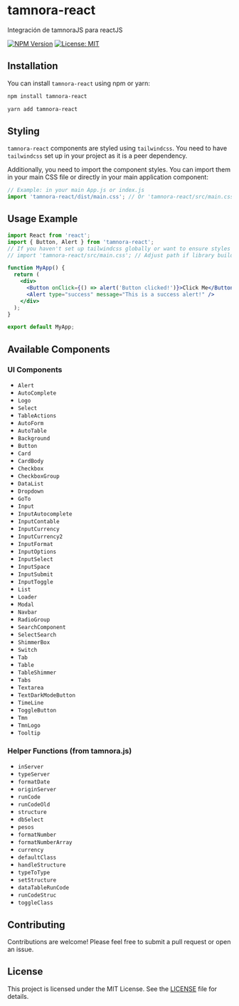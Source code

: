 # tamnora-react

Integración de tamnoraJS para reactJS

[![NPM Version](https://img.shields.io/badge/npm-1.2.51-blue)](https://www.npmjs.com/package/tamnora-react)
[![License: MIT](https://img.shields.io/badge/License-MIT-yellow.svg)](https://opensource.org/licenses/MIT)

## Installation

You can install `tamnora-react` using npm or yarn:

```bash
npm install tamnora-react
```

```bash
yarn add tamnora-react
```

## Styling

`tamnora-react` components are styled using `tailwindcss`. You need to have `tailwindcss` set up in your project as it is a peer dependency.

Additionally, you need to import the component styles. You can import them in your main CSS file or directly in your main application component:

```javascript
// Example: in your main App.js or index.js
import 'tamnora-react/dist/main.css'; // Or 'tamnora-react/src/main.css' if not using a build step that moves it
```

## Usage Example

```jsx
import React from 'react';
import { Button, Alert } from 'tamnora-react';
// If you haven't set up tailwindcss globally or want to ensure styles are applied:
// import 'tamnora-react/src/main.css'; // Adjust path if library build places it elsewhere e.g. dist/main.css

function MyApp() {
  return (
    <div>
      <Button onClick={() => alert('Button clicked!')}>Click Me</Button>
      <Alert type="success" message="This is a success alert!" />
    </div>
  );
}

export default MyApp;
```

## Available Components

### UI Components

*   `Alert`
*   `AutoComplete`
*   `Logo`
*   `Select`
*   `TableActions`
*   `AutoForm`
*   `AutoTable`
*   `Background`
*   `Button`
*   `Card`
*   `CardBody`
*   `Checkbox`
*   `CheckboxGroup`
*   `DataList`
*   `Dropdown`
*   `GoTo`
*   `Input`
*   `InputAutocomplete`
*   `InputContable`
*   `InputCurrency`
*   `InputCurrency2`
*   `InputFormat`
*   `InputOptions`
*   `InputSelect`
*   `InputSpace`
*   `InputSubmit`
*   `InputToggle`
*   `List`
*   `Loader`
*   `Modal`
*   `Navbar`
*   `RadioGroup`
*   `SearchComponent`
*   `SelectSearch`
*   `ShimmerBox`
*   `Switch`
*   `Tab`
*   `Table`
*   `TableShimmer`
*   `Tabs`
*   `Textarea`
*   `TextDarkModeButton`
*   `TimeLine`
*   `ToggleButton`
*   `Tmn`
*   `TmnLogo`
*   `Tooltip`

### Helper Functions (from tamnora.js)

*   `inServer`
*   `typeServer`
*   `formatDate`
*   `originServer`
*   `runCode`
*   `runCodeOld`
*   `structure`
*   `dbSelect`
*   `pesos`
*   `formatNumber`
*   `formatNumberArray`
*   `currency`
*   `defaultClass`
*   `handleStructure`
*   `typeToType`
*   `setStructure`
*   `dataTableRunCode`
*   `runCodeStruc`
*   `toggleClass`

## Contributing

Contributions are welcome! Please feel free to submit a pull request or open an issue.

## License

This project is licensed under the MIT License. See the [LICENSE](LICENSE) file for details.
